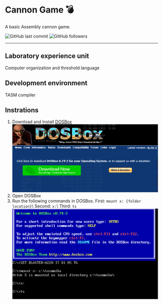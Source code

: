 # Cannon Game 💣

A basic Assembly cannon game.

![GitHub last commit](https://img.shields.io/github/last-commit/Miga-Yag/cannon-game) ![GitHub followers](https://img.shields.io/github/followers/Miga-Yag?style=social)
***
## Laboratory experience unit
Computer organization and threshold language

## Development environment
TASM compiler

## Instrations
1. Download and Install [DOSBox](https://www.dosbox.com/download.php?main=1)\
 ![DOSBox Download](/assets/DOSBox.png)
2. Open DOSBox
3. Run the following commands in DOSBox. 
 First: `mount x: {folder location}`\ Second: `x:`\ Third: `ts`\
 ![Example](/assets/example1.png)

